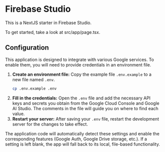 # Firebase Studio

This is a NextJS starter in Firebase Studio.

To get started, take a look at src/app/page.tsx.

## Configuration

This application is designed to integrate with various Google services. To enable them, you will need to provide credentials in an environment file.

1.  **Create an environment file:** Copy the example file `.env.example` to a new file named `.env`.
    ```bash
    cp .env.example .env
    ```
2.  **Fill in the credentials:** Open the `.env` file and add the necessary API keys and secrets you obtain from the Google Cloud Console and Google AI Studio. The comments in the file will guide you on where to find each value.
3.  **Restart your server:** After saving your `.env` file, restart the development server for the changes to take effect.

The application code will automatically detect these settings and enable the corresponding features (Google Auth, Google Drive storage, etc.). If a setting is left blank, the app will fall back to its local, file-based functionality.
